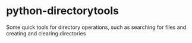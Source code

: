 python-directorytools
=====================

Some quick tools for directory operations, such as searching for files and creating and clearing directories